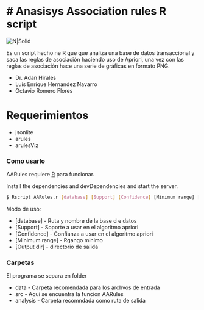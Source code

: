 # # Anasisys Association rules R script

![N|Solid](http://www.amup.com.mx/wp-content/uploads/2015/09/Cetys.png)

Es un script hecho ne R que que analiza una base de datos transaccional y saca las reglas de asociación haciendo uso de Apriori, una vez con las reglas de asociación hace una serie de gráficas en formato PNG.

  - Dr. Adan Hirales
  - Luis Enrique Hernandez Navarro
  - Octavio Romero Flores


# Requerimientos

  - jsonlite
  - arules
  - arulesViz

### Como usarlo

AARules requiere [R](https://www.r-project.or) para funcionar.

Install the dependencies and devDependencies and start the server.

```sh
$ Rscript AARules.r [database] [Support] [Confidence] [Minimum range] [Output dir]
```

Modo de uso:
  - [database] - Ruta y nombre de la base d e datos
  - [Support] - Soporte a usar en el algoritmo apriori
  - [Confidence] - Confianza a usar en el algoritmo apriori
  - [Minimum range] - Rgango minimo
  - [Output dir] - directorio de salida

### Carpetas

El programa se separa en folder
  - data - Carpeta recomendada para los archvos de entrada
  - src - Aqui se encuentra la funcion AARules
  - analysis - Carpeta recomndada como ruta de salida

